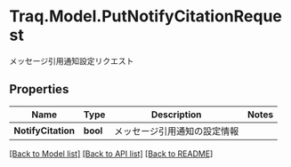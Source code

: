 # Traq.Model.PutNotifyCitationRequest
メッセージ引用通知設定リクエスト

## Properties

Name | Type | Description | Notes
------------ | ------------- | ------------- | -------------
**NotifyCitation** | **bool** | メッセージ引用通知の設定情報 | 

[[Back to Model list]](../../README.md#documentation-for-models) [[Back to API list]](../../README.md#documentation-for-api-endpoints) [[Back to README]](../../README.md)

